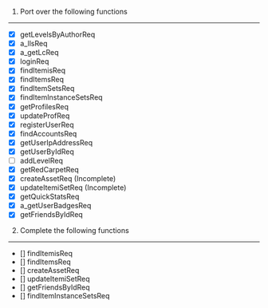 1. Port over the following functions
----------------------------------------
- [x] getLevelsByAuthorReq  
- [x] a_llsReq  
- [x] a_getLcReq  
- [x] loginReq  
- [x] findItemisReq  
- [x] findItemsReq  
- [x] findItemSetsReq  
- [x] findItemInstanceSetsReq  
- [x] getProfilesReq  
- [x] updateProfReq  
- [x] registerUserReq  
- [x] findAccountsReq  
- [x] getUserIpAddressReq  
- [x] getUserByIdReq  
- [ ] addLevelReq  
- [x] getRedCarpetReq  
- [x] createAssetReq (Incomplete)  
- [x] updateItemiSetReq (Incomplete)  
- [x] getQuickStatsReq  
- [x] a_getUserBadgesReq   
- [x] getFriendsByIdReq 

2. Complete the following functions
---------------------------------------
- [] findItemisReq
- [] findItemsReq
- [] createAssetReq
- [] updateItemiSetReq
- [] getFriendsByIdReq
- [] findItemInstanceSetsReq